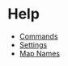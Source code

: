 # Help
- [Commands](commands.md#commands)
- [Settings](settings.md#settings)
- [Map Names](misc.md#miscelanous-information)
